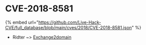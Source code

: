# CVE-2018-8581
{% embed url="https://github.com/Live-Hack-CVE/full_database/blob/main/cves/2018/CVE-2018-8581.json" %}

* Ridter ~> [Exchange2domain](https://www.alice-snow.ru/2018/database/cve-2018-8581/exchange2domain-ridter)